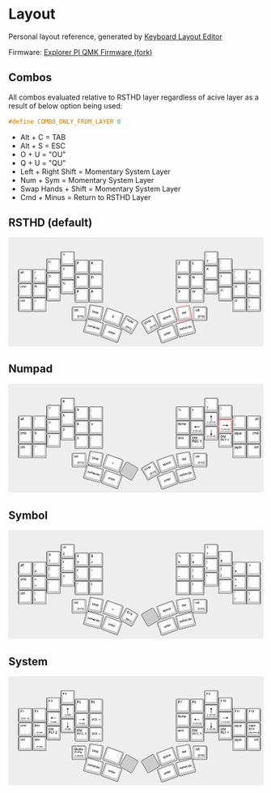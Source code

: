 # Layout

Personal layout reference, generated by [Keyboard Layout Editor](http://www.keyboard-layout-editor.com/#/gists/f90687ef3c709af049c13a0a4d5b263d)

Firmware: [Explorer PI QMK Firmware (fork)](https://github.com/mroukema/qmk_firmware/tree/explorer_pi_v2/keyboards/explorer_pi/3x6_6)

## Combos

All combos evaluated relative to RSTHD layer regardless of acive layer as a result of below option being used:

```C
#define COMBO_ONLY_FROM_LAYER 0
```

- Alt + C               = TAB
- Alt + S               = ESC
- O + U                 = "OU"
- Q + U                 = "QU"
- Left + Right Shift    = Momentary System Layer
- Num + Sym             = Momentary System Layer
- Swap Hands + Shift    = Momentary System Layer
- Cmd + Minus           = Return to RSTHD Layer
  
## RSTHD (default)

<img src="explorer-pi-layout-mroukema-rsthd.png">

## Numpad

<img src="explorer-pi-layout-mroukema-num.png">

## Symbol 

<img src="explorer-pi-layout-mroukema-sym.png">

## System

<img src="explorer-pi-layout-mroukema-sys.png">